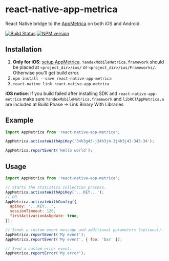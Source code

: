 # react-native-app-metrica
React Native bridge to the [AppMetrica](https://appmetrica.yandex.com/) on both iOS and Android.

[![Build Status](https://travis-ci.org/doochik/react-native-app-metrica.svg?branch=master)](https://travis-ci.org/doochik/react-native-app-metrica)
[![NPM version](https://badge.fury.io/js/react-native-app-metrica.svg)](https://www.npmjs.com/package/react-native-app-metrica)

## Installation

1. **Only for iOS**: [setup AppMetrica](https://tech.yandex.com/appmetrica/).
`YandexMobileMetrica.framework` should be placed at `<project_dir>/ios/` or `<project_dir>/ios/Frameworks/`.
Otherwise you'll get build error.
2. `npm install --save react-native-app-metrica`
3. `react-native link react-native-app-metrica`

**iOS notice**: If you build failed after installing SDK and `react-native-app-metrica`
make sure `YandexMobileMetrica.framework` and `libRCTAppMetrica.a` are included at Build Phase -> Link Binary With Libraries

## Example

```js
import AppMetrica from 'react-native-app-metrica';

AppMetrica.activateWithApiKey('34h3g43-j34h3j4-3j4h3j43-343-34');

AppMetrica.reportEvent('Hello world');
```

## Usage

```js
import AppMetrica from 'react-native-app-metrica';

// Starts the statistics collection process.
AppMetrica.activateWithApiKey('...KEY...');
// OR
AppMetrica.activateWithConfig({
  apiKey: '...KEY...',
  sessionTimeout: 120,
  firstActivationAsUpdate: true,
});

// Sends a custom event message and additional parameters (optional).
AppMetrica.reportEvent('My event');
AppMetrica.reportEvent('My event', { foo: 'bar' });

// Send a custom error event.
AppMetrica.reportError('My error');
```
